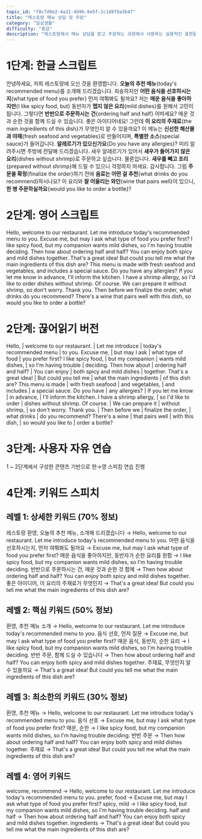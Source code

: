 ```yaml
---
topic_id: "f8c7d9e2-4a31-4b96-8e5f-2c1d8f9a3b47"
title: "레스토랑 메뉴 상담 및 주문"
category: "일상생활"
difficulty: "중급"
description: "레스토랑에서 메뉴 상담을 받고 주문하는 과정에서 사용하는 실용적인 표현들을 학습합니다."
---
```


# 1단계: 한글 스크립트

안녕하세요, 저희 레스토랑에 오신 것을 환영합니다. **오늘의 추천 메뉴**{today's recommended menu}를 소개해 드리겠습니다.
죄송하지만 **어떤 음식을 선호하시는지**{what type of food you prefer} 먼저 여쭤봐도 될까요?
저는 **매운 음식을 좋아하지만**{I like spicy food, but} 동반자가 **맵지 않은 요리**{mild dishes}를 원해서 고민이 됩니다.
그렇다면 **반반으로 주문하시는 건**{ordering half and half} 어떠세요? 매운 것과 순한 것을 함께 드실 수 있습니다.
좋은 아이디어네요! 그런데 **이 요리의 주재료**{the main ingredients of this dish}가 무엇인지 알 수 있을까요?
이 메뉴는 **신선한 해산물과 야채**{fresh seafood and vegetables}로 만들어지며, **특별한 소스**{special sauce}가 들어갑니다.
**알레르기가 있으신가요**{Do you have any allergies}? 미리 알려주시면 주방에 전달해 드리겠습니다.
새우 알레르기가 있어서 **새우가 들어가지 않은 요리**{dishes without shrimp}로 주문하고 싶습니다.
물론입니다. **새우를 빼고 조리**{prepared without shrimp}해 드릴 수 있으니 걱정하지 마세요.
감사합니다. 그럼 **주문을 확정**{finalize the order}하기 전에 **음료는 어떤 걸 추천**{what drinks do you recommend}하시나요?
이 요리와 **잘 어울리는 와인**{wine that pairs well}이 있으니, **한 병 주문하실까요**{would you like to order a bottle}?

# 2단계: 영어 스크립트

Hello, welcome to our restaurant. Let me introduce today's recommended menu to you.
Excuse me, but may I ask what type of food you prefer first?
I like spicy food, but my companion wants mild dishes, so I'm having trouble deciding.
Then how about ordering half and half? You can enjoy both spicy and mild dishes together.
That's a great idea! But could you tell me what the main ingredients of this dish are?
This menu is made with fresh seafood and vegetables, and includes a special sauce.
Do you have any allergies? If you let me know in advance, I'll inform the kitchen.
I have a shrimp allergy, so I'd like to order dishes without shrimp.
Of course. We can prepare it without shrimp, so don't worry.
Thank you. Then before we finalize the order, what drinks do you recommend?
There's a wine that pairs well with this dish, so would you like to order a bottle?

# 2단계: 끊어읽기 버전

Hello, | welcome to our restaurant. | Let me introduce | today's recommended menu | to you.
Excuse me, | but may I ask | what type of food | you prefer first?
I like spicy food, | but my companion | wants mild dishes, | so I'm having trouble | deciding.
Then how about | ordering half and half? | You can enjoy | both spicy and mild dishes | together.
That's a great idea! | But could you tell me | what the main ingredients | of this dish are?
This menu is made | with fresh seafood | and vegetables, | and includes | a special sauce.
Do you have | any allergies? | If you let me know | in advance, | I'll inform the kitchen.
I have a shrimp allergy, | so I'd like to order | dishes without shrimp.
Of course. | We can prepare it | without shrimp, | so don't worry.
Thank you. | Then before we | finalize the order, | what drinks | do you recommend?
There's a wine | that pairs well | with this dish, | so would you like to | order a bottle?

# 3단계: 사용자 자유 연습

1 ~ 2단계에서 구성한 콘텐츠 기반으로 한→영 스피킹 연습 진행

# 4단계: 키워드 스피치

## 레벨 1: 상세한 키워드 (70% 정보)

레스토랑 환영, 오늘의 추천 메뉴, 소개해 드리겠습니다 → Hello, welcome to our restaurant. Let me introduce today's recommended menu to you.
어떤 음식을 선호하시는지, 먼저 여쭤봐도 될까요 → Excuse me, but may I ask what type of food you prefer first?
매운 음식을 좋아하지만, 동반자가 순한 요리를 원함 → I like spicy food, but my companion wants mild dishes, so I'm having trouble deciding.
반반으로 주문하시는 건, 매운 것과 순한 것 함께 → Then how about ordering half and half? You can enjoy both spicy and mild dishes together.
좋은 아이디어, 이 요리의 주재료가 무엇인지 → That's a great idea! But could you tell me what the main ingredients of this dish are?

## 레벨 2: 핵심 키워드 (50% 정보)

환영, 추천 메뉴 소개 → Hello, welcome to our restaurant. Let me introduce today's recommended menu to you.
음식 선호, 먼저 질문 → Excuse me, but may I ask what type of food you prefer first?
매운 음식, 동반자, 순한 요리 → I like spicy food, but my companion wants mild dishes, so I'm having trouble deciding.
반반 주문, 함께 드실 수 있습니다 → Then how about ordering half and half? You can enjoy both spicy and mild dishes together.
주재료, 무엇인지 알 수 있을까요 → That's a great idea! But could you tell me what the main ingredients of this dish are?

## 레벨 3: 최소한의 키워드 (30% 정보)

환영, 추천 메뉴 → Hello, welcome to our restaurant. Let me introduce today's recommended menu to you.
음식 선호 → Excuse me, but may I ask what type of food you prefer first?
매운, 순한 → I like spicy food, but my companion wants mild dishes, so I'm having trouble deciding.
반반 주문 → Then how about ordering half and half? You can enjoy both spicy and mild dishes together.
주재료 → That's a great idea! But could you tell me what the main ingredients of this dish are?

## 레벨 4: 영어 키워드

welcome, recommend → Hello, welcome to our restaurant. Let me introduce today's recommended menu to you.
prefer, food → Excuse me, but may I ask what type of food you prefer first?
spicy, mild → I like spicy food, but my companion wants mild dishes, so I'm having trouble deciding.
half and half → Then how about ordering half and half? You can enjoy both spicy and mild dishes together.
ingredients → That's a great idea! But could you tell me what the main ingredients of this dish are?